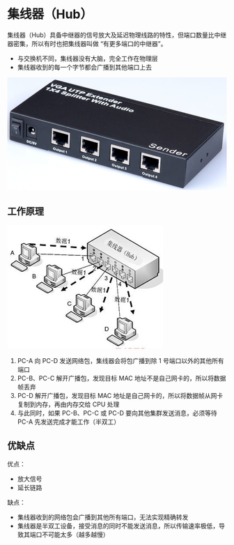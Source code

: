 # 集线器（Hub）

集线器（Hub）具备中继器的信号放大及延迟物理线路的特性，但端口数量比中继器密集，所以有时也把集线器叫做 “有更多端口的中继器”。

* 与交换机不同，集线器没有大脑，完全工作在物理层
* 集线器收到的每一个字节都会广播到其他端口上去

![集线器](.images/hub.png)

## 工作原理

![集线器工作原理](.images/hub-working-principle.png)

1. PC-A 向 PC-D 发送网络包，集线器会将包广播到除 1 号端口以外的其他所有端口
2. PC-B、PC-C 解开广播包，发现目标 MAC 地址不是自己网卡的，所以将数据帧丢弃
3. PC-D 解开广播包，发现目标 MAC 地址是自己网卡的，所以将数据帧从网卡复制到内存，再由内存交给 CPU 处理
4. 与此同时，如果 PC-B、PC-C 或 PC-D 要向其他集群发送消息，必须等待 PC-A 先发送完成才能工作（半双工）

## 优缺点

优点：

* 放大信号
* 延长链路

缺点：

* 集线器收到的网络包会广播到其他所有端口，无法实现精确转发
* 集线器是半双工设备，接受消息的同时不能发送消息，所以传输速率极低，导致其端口不可能太多（越多越慢）
